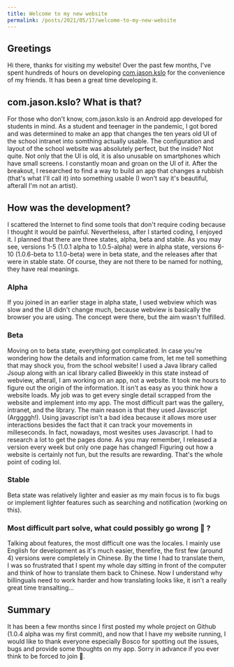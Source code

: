 ```yaml
---
title: Welcome to my new website
permalink: /posts/2021/05/17/welcome-to-my-new-website
---
```

## Greetings
Hi there, thanks for visiting my website! Over the past few months, I've spent hundreds of hours on developing [com.jason.kslo](https://github.com/johnfai91/com.jason.kslo) for the convenience of my friends. It has been a great time developing it.

## com.jason.kslo? What is that?
For those who don't know, com.jason.kslo is an Android app developed for students in mind. As a student and teenager in the pandemic, I got bored and was determined to make an app that changes the ten years old UI of the school intranet into somthing actually usable. The configuration and layout of the school website was absolutely perfect, but the inside? Not quite. Not only that the UI is old, it is also unusable on smartphones which have small screens. I constantly moan and groan on the UI of it. After the breakout, I researched to find a way to build an app that changes a rubbish (that's what I'll call it) into something usable (I won't say it's beautiful, afterall I'm not an artist). 

## How was the development?
I scattered the Internet to find some tools that don't require coding because I thought it would be painful. Nevertheless, after I started coding, I enjoyed it. I planned that there are three states, alpha, beta and stable. As you may see, versions 1-5 (1.0.1 alpha to 1.0.5-alpha) were in alpha state, versions 6-10 (1.0.6-beta to 1.1.0-beta) were in beta state, and the releases after that were in stable state. Of course, they are not there to be named for nothing, they have real meanings. 

### Alpha
If you joined in an earlier stage in alpha state, I used webview which was slow and the UI didn't change much, because webview is basically the browser you are using. The concept were there, but the aim wasn't fulfilled.

### Beta
Moving on to beta state, everything got complicated. In case you're wondering how the details and information came from, let me tell something that may shock you, from the school website! I used a Java library called Jsoup along with an ical library called Biweekly in this state instead of webview, afterall, I am working on an app, not a website. It took me hours to figure out the origin of the information. It isn't as easy as you think how a website loads. My job was to get every single detail scrapped from the website and implement into my app. The most difficult part was the gallery, intranet, and the library. The main reason is that they used Javascript (Arggggh!). Using javascript isn't a bad idea because it allows more user interactions besides the fact that it can track your movements in milleseconds. In fact, nowadays, most wesites uses Javascript. I had to research a lot to get the pages done. As you may remember, I released a version every week but only one page has changed! Figuring out how a website is certainly not fun, but the results are rewarding. That's the whole point of coding lol.

### Stable
Beta state was relatively lighter and easier as my main focus is to fix bugs or implement lighter features such as searching and notification (working on this). 

### Most difficult part solve, what could possibly go wrong :new_moon_with_face:	?
Talking about features, the most difficult one was the locales. I mainly use English for development as it's much easier, therefire, the first few (around 4) versions were completely in Chinese. By the time I had to translate them, I was so frustrated that I spent my whole day sitting in front of the computer and think of how to translate them back to Chinese. Now I understand why billinguals need to work harder and how translating looks like, it isn't a really great time transalting...

## Summary
It has been a few months since I first posted my whole project on Github (1.0.4 alpha was my first commit), and now that I have my website running, I would like to thank everyone especially Bosco for spotting out the issues, bugs and provide some thoughts on my app. Sorry in advance if you ever think to be forced to join :rofl:.
